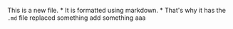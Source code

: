 This is a new file. * It is formatted using markdown. * That's why it has the `.md` file replaced something
add something
aaa
